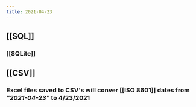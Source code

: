 ```yaml
---
title: 2021-04-23
---
```


## [[SQL]]
### [[SQLite]]
## [[CSV]]
### Excel files saved to CSV's will conver [[ISO 8601]] dates from _"2021-04-23"_ to 4/23/2021
